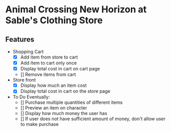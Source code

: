 # Animal Crossing New Horizon at Sable's Clothing Store

## Features

- Shopping Cart
    - [X] Add item from store to cart
    - [X] Add item to cart only once
    - [X] Display total cost in cart on cart page
    - [] Remove items from cart
- Store front
    - [X] Display how much an item cost
    - [X] Display total cost in cart on the store page

- To Do Eventually:
    - [] Purchase multiple quantities of different items
    - [] Preview an item on character
    - [] Display how much money the user has
    - [] If user does not have sufficient amount of money, don't allow user to make purchase


